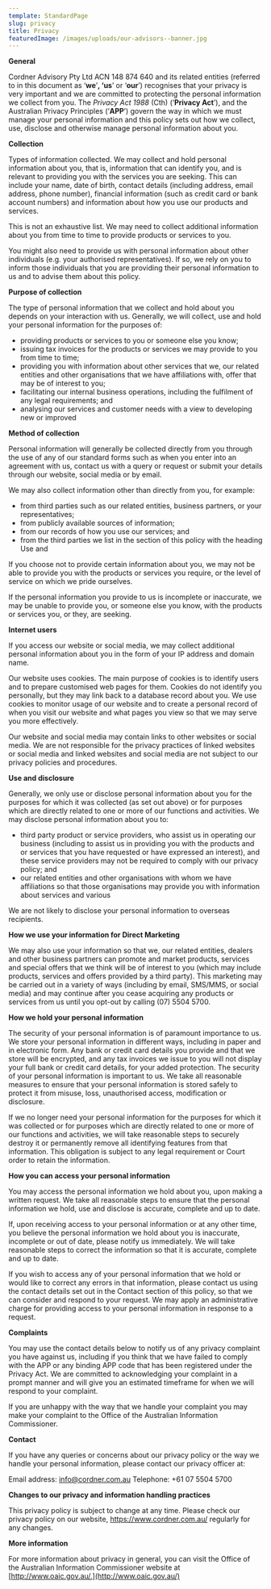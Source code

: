 ```yaml
---
template: StandardPage
slug: privacy
title: Privacy
featuredImage: /images/uploads/our-advisors--banner.jpg
---
```

**General**

Cordner Advisory Pty Ltd ACN 148 874 640 and its related entities (referred to in this document as ‘**we**’**, ‘us**’ or ‘**our**’) recognises that your privacy is very important and we are committed to protecting the personal information we collect from you. The _Privacy Act 1988_ (Cth) (‘**Privacy Act**’), and the Australian Privacy Principles (‘**APP**’) govern the way in which we must manage your personal information and this policy sets out how we collect, use, disclose and otherwise manage personal information about you.

**Collection**

Types of information collected. We may collect and hold personal information about you, that is, information that can identify you, and is relevant to providing you with the services you are seeking. This can include your name, date of birth, contact details (including address, email address, phone number), financial information (such as credit card or bank account numbers) and information about how you use our products and services.

This is not an exhaustive list. We may need to collect additional information about you from time to time to provide products or services to you.

You might also need to provide us with personal information about other individuals (e.g. your authorised representatives). If so, we rely on you to inform those individuals that you are providing their personal information to us and to advise them about this policy.

**Purpose of collection**

The type of personal information that we collect and hold about you depends on your interaction with us. Generally, we will collect, use and hold your personal information for the purposes of:

* providing products or services to you or someone else you know;
* issuing tax invoices for the products or services we may provide to you from time to time;
* providing you with information about other services that we, our related entities and other organisations that we have affiliations with, offer that may be of interest to you;
* facilitating our internal business operations, including the fulfilment of any legal requirements; and
* analysing our services and customer needs with a view to developing new or improved

**Method of collection**

Personal information will generally be collected directly from you through the use of any of our standard forms such as when you enter into an agreement with us, contact us with a query or request or submit your details through our website, social media or by email.

We may also collect information other than directly from you, for example:

* from third parties such as our related entities, business partners, or your representatives;
* from publicly available sources of information;
* from our records of how you use our services; and
* from the third parties we list in the section of this policy with the heading Use and

If you choose not to provide certain information about you, we may not be able to provide you with the products or services you require, or the level of service on which we pride ourselves.

If the personal information you provide to us is incomplete or inaccurate, we may be unable to provide you, or someone else you know, with the products or services you, or they, are seeking.

**Internet users**

If you access our website or social media, we may collect additional personal information about you in the form of your IP address and domain name.

Our website uses cookies. The main purpose of cookies is to identify users and to prepare customised web pages for them. Cookies do not identify you personally, but they may link back to a database record about you. We use cookies to monitor usage of our website and to create a personal record of when you visit our website and what pages you view so that we may serve you more effectively.

Our website and social media may contain links to other websites or social media. We are not responsible for the privacy practices of linked websites or social media and linked websites and social media are not subject to our privacy policies and procedures.

**Use and disclosure**

Generally, we only use or disclose personal information about you for the purposes for which it was collected (as set out above) or for purposes which are directly related to one or more of our functions and activities. We may disclose personal information about you to:

* third party product or service providers, who assist us in operating our business (including to assist us in providing you with the products and or services that you have requested or have expressed an interest), and these service providers may not be required to comply with our privacy policy; and
* our related entities and other organisations with whom we have affiliations so that those organisations may provide you with information about services and various

We are not likely to disclose your personal information to overseas recipients.

**How we use your information for Direct Marketing**

We may also use your information so that we, our related entities, dealers and other business partners can promote and market products, services and special offers that we think will be of interest to you (which may include products, services and offers provided by a third party). This marketing may be carried out in a variety of ways (including by email, SMS/MMS, or social media) and may continue after you cease acquiring any products or services from us until you opt-out by calling (07) 5504 5700.

**How we hold your personal information**

The security of your personal information is of paramount importance to us. We store your personal information in different ways, including in paper and in electronic form. Any bank or credit card details you provide and that we store will be encrypted, and any tax invoices we issue to you will not display your full bank or credit card details, for your added protection. The security of your personal information is important to us. We take all reasonable measures to ensure that your personal information is stored safely to protect it from misuse, loss, unauthorised access, modification or disclosure.

If we no longer need your personal information for the purposes for which it was collected or for purposes which are directly related to one or more of our functions and activities, we will take reasonable steps to securely destroy it or permanently remove all identifying features from that information. This obligation is subject to any legal requirement or Court order to retain the information.

**How you can access your personal information**

You may access the personal information we hold about you, upon making a written request. We take all reasonable steps to ensure that the personal information we hold, use and disclose is accurate, complete and up to date.

If, upon receiving access to your personal information or at any other time, you believe the personal information we hold about you is inaccurate, incomplete or out of date, please notify us immediately. We will take reasonable steps to correct the information so that it is accurate, complete and up to date.

If you wish to access any of your personal information that we hold or would like to correct any errors in that information, please contact us using the contact details set out in the Contact section of this policy, so that we can consider and respond to your request. We may apply an administrative charge for providing access to your personal information in response to a request.

**Complaints**

You may use the contact details below to notify us of any privacy complaint you have against us, including if you think that we have failed to comply with the APP or any binding APP code that has been registered under the Privacy Act. We are committed to acknowledging your complaint in a prompt manner and will give you an estimated timeframe for when we will respond to your complaint.

If you are unhappy with the way that we handle your complaint you may make your complaint to the Office of the Australian Information Commissioner.

**Contact**

If you have any queries or concerns about our privacy policy or the way we handle your personal information, please contact our privacy officer at:

Email address: [info@cordner.com.au](https://mail.google.com/mail/?view=cm&fs=1&to=info@cordner.com.au) Telephone: +61 07 5504 5700

**Changes to our privacy and information handling practices**

This privacy policy is subject to change at any time. Please check our privacy policy on our website, <https://www.cordner.com.au/> regularly for any changes.

**More information**

For more information about privacy in general, you can visit the Office of the Australian Information Commissioner website at [http://www.oaic.gov.au/.](http://www.oaic.gov.au/)
